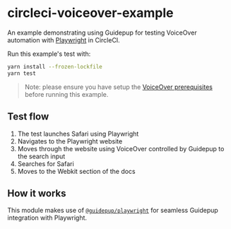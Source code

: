 # circleci-voiceover-example

An example demonstrating using Guidepup for testing VoiceOver automation with [Playwright](https://playwright.dev/) in CircleCI.

Run this example's test with:

```bash
yarn install --frozen-lockfile
yarn test
```

> Note: please ensure you have setup the [VoiceOver prerequisites](https://github.com/guidepup/guidepup/blob/main/guides/voiceover-prerequisites/README.md) before running this example.

## Test flow

1. The test launches Safari using Playwright
2. Navigates to the Playwright website
3. Moves through the website using VoiceOver controlled by Guidepup to the search input
4. Searches for Safari
5. Moves to the Webkit section of the docs

## How it works

This module makes use of [`@guidepup/playwright`](https://github.com/guidepup/guidepup-playwright) for seamless Guidepup integration with Playwright.
